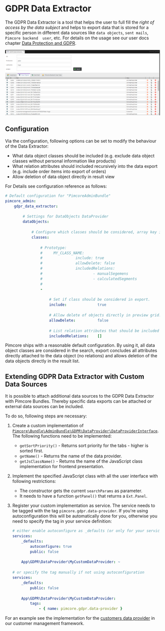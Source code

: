 # GDPR Data Extractor 

The GDPR Data Extractor is a tool that helps the user to full fill the *right of access by the data subject* and helps to
export data that is stored for a specific person in different data sources like `data objects`, `sent mails`, `Pimcore backend 
user`, etc. For details on the usage see our user docs chapter 
[Data Protection and GDPR](../../User_Documentation/10_Administration_of_Pimcore/01_Data_Protection_and_GDPR.md).

![GDPR Data Extractor](../img/gdpr-data-extractor.jpg)

## Configuration 
Via the configuration, following options can be set to modify the behaviour of the Data Extractor: 
* What data object classes should be included (e.g. exclude data object classes without personal information like products)
* What relation attributes should included recursively into the data export (e.g. include order items into export of orders)
* Allow deletion of data object directly in result view

For Details see configuration reference as follows: 

```yml
# Default configuration for "PimcoreAdminBundle"
pimcore_admin:
    gdpr_data_extractor:

        # Settings for DataObjects DataProvider
        dataObjects:

            # Configure which classes should be considered, array key is class name
            classes:

                # Prototype: 
                #     MY_CLASS_NAME: 
                #               include: true
                #               allowDelete: false
                #               includedRelations:
                #                       - manualSegemens
                #                       - calculatedSegments
                #                         
                -

                    # Set if class should be considered in export.
                    include:              true

                    # Allow delete of objects directly in preview grid.
                    allowDelete:          false

                    # List relation attributes that should be included recursively into export.
                    includedRelations:    []

```


Pimcore ships with a reasonable default configuration. By using it, all data object classes are considered in the search, 
export concludes all attributes directly attached to the data object (no relations) and allows deletion of the data objects 
directly in the result list. 
 
 
## Extending GDPR Data Extractor with Custom Data Sources
It is possible to attach additional data sources to the GDPR Data Extractor with Pimcore Bundles. Thereby specific data 
exports can be attached or external data sources can be included. 

To do so, following steps are necessary: 

1) Create a custom implementation of 
[`Pimcore\Bundle\AdminBundle\GDPR\DataProvider\DataProviderInterface`](https://github.com/pimcore/pimcore/blob/11.x/bundles/AdminBundle/GDPR/DataProvider/DataProviderInterface.php#L20). 
The following functions need to be implemented:

    * `getSortPriority()` - Returns sort priority for the tabs - higher is sorted first.
    * `getName()` - Returns the name of the data provider.
    * `getJsClassName()` - Returns the name of the JavaScript class implementation for frontend presentation.

2) Implement the specified JavaScript class with all the user interface with following restrictions:

    * The constructor gets the current `searchParams` as parameter.
    * It needs to have a function `getPanel()` that returns a `Ext.Panel`.

3) Register your custom implementation as service. The service needs to be tagged with the tag `pimcore.gdpr.data-provider`.
   If you're using autoconfiguration this will be automatically done for you, otherwise you need to specify the tag in
   your service definition:

    ```yml
    # either enable autoconfigure as _defaults (or only for your service)
    services:
        _defaults:
            autoconfigure: true
            public: false

        App\GDPR\DataProvider\MyCustomDataProvider: ~

    # or specify the tag manually if not using autoconfiguration
    services:
        _defaults:
            public: false

        App\GDPR\DataProvider\MyCustomDataProvider:
            tags:
                - { name: pimcore.gdpr.data-provider }
    ```

For an example see the implementation for the [customers data provider](https://github.com/pimcore/customer-data-framework/blob/master/src/GDPR/DataProvider/Customers.php) 
in our customer management framework. 
